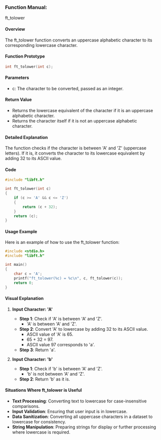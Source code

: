 ### Function Manual: 

ft_tolower

#### Overview
The ft_tolower function converts an uppercase alphabetic character to its corresponding lowercase character.

#### Function Prototype
```c
int ft_tolower(int c);
```

#### Parameters
- c: The character to be converted, passed as an integer.

#### Return Value
- Returns the lowercase equivalent of the character if it is an uppercase alphabetic character.
- Returns the character itself if it is not an uppercase alphabetic character.

#### Detailed Explanation
The function checks if the character is between 'A' and 'Z' (uppercase letters). If it is, it converts the character to its lowercase equivalent by adding 32 to its ASCII value.

#### Code
```c
#include "libft.h" 

int	ft_tolower(int c)
{
	if (c >= 'A' && c <= 'Z')
	{
		return (c + 32);
	}
	return (c);
}
```

#### Usage Example
Here is an example of how to use the ft_tolower function:
```c
#include <stdio.h>
#include "libft.h"

int main()
{
	char c = 'A';
	printf("ft_tolower(%c) = %c\n", c, ft_tolower(c));
	return 0;
}
```

#### Visual Explanation
1. **Input Character: 'A'**
   - **Step 1**: Check if 'A' is between 'A' and 'Z'.
     - 'A' is between 'A' and 'Z'.
   - **Step 2**: Convert 'A' to lowercase by adding 32 to its ASCII value.
     - ASCII value of 'A' is 65.
     - 65 + 32 = 97.
     - ASCII value 97 corresponds to 'a'.
   - **Step 3**: Return 'a'.

2. **Input Character: 'b'**
   - **Step 1**: Check if 'b' is between 'A' and 'Z'.
     - 'b' is not between 'A' and 'Z'.
   - **Step 2**: Return 'b' as it is.

#### Situations Where ft_tolower is Useful
- **Text Processing**: Converting text to lowercase for case-insensitive comparisons.
- **Input Validation**: Ensuring that user input is in lowercase.
- **Data Sanitization**: Converting all uppercase characters in a dataset to lowercase for consistency.
- **String Manipulation**: Preparing strings for display or further processing where lowercase is required.